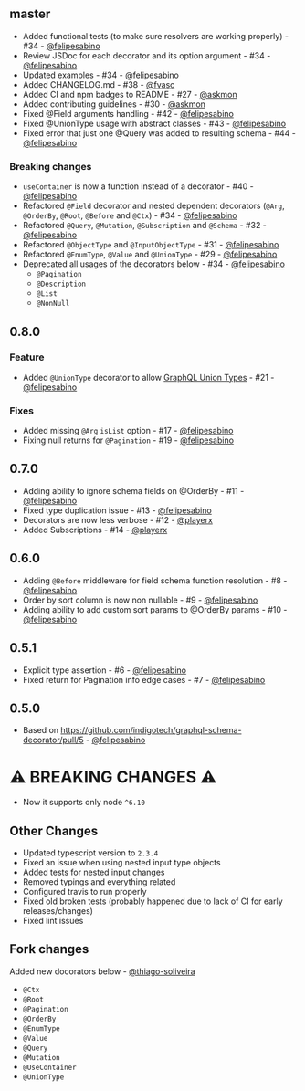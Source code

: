 ## master

- Added functional tests (to make sure resolvers are working properly) - #34 - [@felipesabino](https://github.com/felipesabino)
- Review JSDoc for each decorator and its option argument - #34 - [@felipesabino](https://github.com/felipesabino)
- Updated examples - #34 - [@felipesabino](https://github.com/felipesabino)
- Added CHANGELOG.md - #38 - [@fvasc](https://github.com/fvasc)
- Added CI and npm badges to README - #27 - [@askmon](https://github.com/askmon)
- Added contributing guidelines - #30 - [@askmon](https://github.com/askmon)
- Fixed @Field arguments handling - #42 - [@felipesabino](https://github.com/felipesabino)
- Fixed @UnionType usage with abstract classes - #43 - [@felipesabino](https://github.com/felipesabino)
- Fixed error that just one @Query was added to resulting schema - #44 - [@felipesabino](https://github.com/felipesabino)

### Breaking changes

- `useContainer` is now a function instead of a decorator - #40 - [@felipesabino](https://github.com/felipesabino)
- Refactored `@Field` decorator and nested dependent decorators (`@Arg`, `@OrderBy`, `@Root`, `@Before` and `@Ctx`) - #34 - [@felipesabino](https://github.com/felipesabino)
- Refactored `@Query`, `@Mutation`, `@Subscription` and `@Schema` - #32 - [@felipesabino](https://github.com/felipesabino)
- Refactored `@ObjectType` and `@InputObjectType` - #31 - [@felipesabino](https://github.com/felipesabino)
- Refactored `@EnumType`, `@Value` and `@UnionType` - #29 - [@felipesabino](https://github.com/felipesabino)
- Deprecated all usages of the decorators below - #34 - [@felipesabino](https://github.com/felipesabino)
  - `@Pagination`
  - `@Description`
  - `@List`
  - `@NonNull`

## 0.8.0

### Feature

- Added `@UnionType` decorator to allow [GraphQL Union Types](http://graphql.org/learn/schema/#union-types) - #21 - [@felipesabino](https://github.com/felipesabino)

### Fixes

- Added missing `@Arg` `isList` option - #17 - [@felipesabino](https://github.com/felipesabino)
- Fixing null returns for `@Pagination` - #19 - [@felipesabino](https://github.com/felipesabino)

## 0.7.0

- Adding ability to ignore schema fields on @OrderBy - #11 - [@felipesabino](https://github.com/felipesabino)
- Fixed type duplication issue - #13 - [@felipesabino](https://github.com/felipesabino)
- Decorators are now less verbose - #12 - [@playerx](https://github.com/playerx)
- Added Subscriptions - #14 - [@playerx ](https://github.com/playerx )

## 0.6.0

- Adding `@Before` middleware for field schema function resolution - #8 - [@felipesabino](https://github.com/felipesabino)
- Order by sort column is now non nullable - #9 - [@felipesabino](https://github.com/felipesabino)
- Adding ability to add custom sort params to @OrderBy params - #10 - [@felipesabino](https://github.com/felipesabino)

## 0.5.1

- Explicit type assertion - #6 - [@felipesabino](https://github.com/felipesabino)
- Fixed return for Pagination info edge cases - #7 - [@felipesabino](https://github.com/felipesabino)

## 0.5.0

- Based on https://github.com/indigotech/graphql-schema-decorator/pull/5 - [@felipesabino](https://github.com/felipesabino)

# ⚠️  BREAKING CHANGES ⚠️ 

- Now it supports only node `^6.10`

## Other Changes

- Updated typescript version to `2.3.4`
- Fixed an issue when using nested input type objects 
- Added tests for nested input changes
- Removed typings and everything related
- Configured travis to run properly
- Fixed old broken tests (probably happened due to lack of CI for early releases/changes)
- Fixed lint issues

## Fork changes

Added new docorators below - [@thiago-soliveira](https://github.com/thiago-soliveira)
- `@Ctx`
- `@Root`
- `@Pagination`
- `@OrderBy`
- `@EnumType`
- `@Value`
- `@Query`
- `@Mutation`
- `@UseContainer`
- `@UnionType` 
